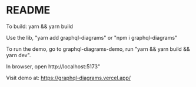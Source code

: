 # README

To build: yarn && yarn build

Use the lib, "yarn add graphql-diagrams" or "npm i graphql-diagrams"

To run the demo, go to graphql-diagrams-demo, run "yarn && yarn build && yarn dev".

In browser, open http://localhost:5173"

Visit demo at: https://graphql-diagrams.vercel.app/
